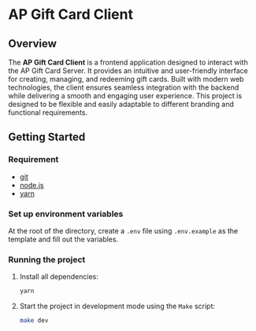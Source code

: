 # AP Gift Card Client

## Overview

The **AP Gift Card Client** is a frontend application designed to interact with the AP Gift Card Server. It provides an intuitive and user-friendly interface for creating, managing, and redeeming gift cards. Built with modern web technologies, the client ensures seamless integration with the backend while delivering a smooth and engaging user experience. This project is designed to be flexible and easily adaptable to different branding and functional requirements.

## Getting Started

### Requirement

- [git](https://git-scm.com/)
- [node.js](https://nodejs.org/)
- [yarn](https://yarnpkg.com/)

### Set up environment variables

At the root of the directory, create a `.env` file using `.env.example` as the template and fill out the variables.

### Running the project

1. Install all dependencies:

   ```bash
   yarn
   ```

2. Start the project in development mode using the `Make` script:
   ```bash
   make dev
   ```
